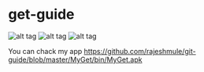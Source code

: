get-guide
=========
![alt tag](https://github.com/rajeshmule/git-guide/blob/master/screenshot/1.png)
![alt tag](https://github.com/rajeshmule/git-guide/blob/master/screenshot/2.png)
![alt tag](https://github.com/rajeshmule/git-guide/blob/master/screenshot/3.png)

You can chack my app https://github.com/rajeshmule/git-guide/blob/master/MyGet/bin/MyGet.apk
